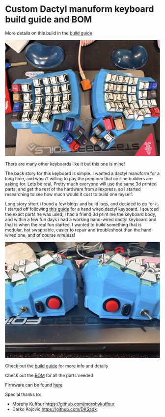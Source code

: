 # Custom Dactyl manuform keyboard build guide and BOM

More details on this build in the [build guide](./BUILD_GUIDE.md)

![dactyl manuform keyboard](media/finished.jpg)

There are many other keyboards like it but this one is mine!

The back story for this keyboard is simple. I wanted a dactyl manuform for a long time, and wasn't willing to pay the premium that on-line builders are asking for. Lets be real, Pretty much everyone will use the same 3d printed parts, and get the rest of the hardware from aliexpress, so i started researching to see how much would it cost to build one myself.

Long story short i found a few blogs and build logs, and decided to go for it. I started off following [this guide](https://dkojovic.medium.com/detailed-guide-on-how-to-build-your-first-dactyl-manuform-keyboard-a412630de76f) for a hand wired dactyl keyboard. I sourced the exact parts he was used, i had a friend 3d print me the keyboard body, and within a few fun days i had a working hand-wired dactyl keyboard and that is when the real fun started. I wanted to build something that is modular, hot swappable, easier to repair and troubleshoot than the hand wired one, and of course wireless!

![back view](media/finished_rear.jpg)

Check out the [build guide](./BUILD_GUIDE.md) for more info and details

Check out the [BOM](BOM.md) for all the parts needed

Firmware can be found [here](https://github.com/adaryorg/zmk_dactyl)

Special thanks to:

* Morphy Kuffour https://github.com/morphykuffour
* Darko Kojovic https://github.com/DKSadx
